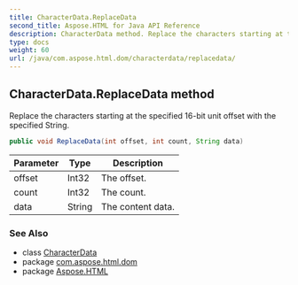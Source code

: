 ```yaml
---
title: CharacterData.ReplaceData
second_title: Aspose.HTML for Java API Reference
description: CharacterData method. Replace the characters starting at the specified 16-bit unit offset with the specified String
type: docs
weight: 60
url: /java/com.aspose.html.dom/characterdata/replacedata/
---
```

## CharacterData.ReplaceData method

Replace the characters starting at the specified 16-bit unit offset with the specified String.

```java
public void ReplaceData(int offset, int count, String data)
```

| Parameter | Type | Description |
| --- | --- | --- |
| offset | Int32 | The offset. |
| count | Int32 | The count. |
| data | String | The content data. |

### See Also

* class [CharacterData](../)
* package [com.aspose.html.dom](../../../com.aspose.html.dom/)
* package [Aspose.HTML](../../../)
